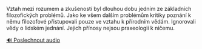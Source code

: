 
Vztah mezi rozumem a zkušeností byl dlouhou dobu jedním ze základních filozofických problémů. Jako ke všem dalším problémům kritiky poznání k němu filozofové přistupovali pouze ve vztahu k přírodním vědám. Ignorovali vědy o lidském jednání. Jejich přínosy nejsou praxeologii k ničemu.

[🔊 Poslechnout audio](/data/7-paragraphs/audio/chapter_16/para_003-Vztah-mezi-rozumem-a-zkuenost-byl-dlouhou-dobu-j.mp3)
